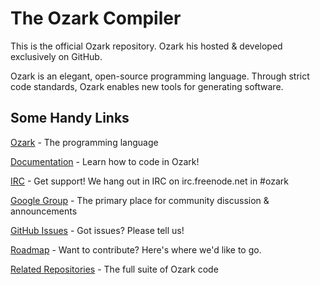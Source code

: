 The Ozark Compiler
=======

This is the official Ozark repository. Ozark his hosted & developed exclusively on GitHub.

Ozark is an elegant, open-source programming language. Through strict code standards, Ozark enables new tools for generating software.

## Some Handy Links

[Ozark](http://www.ozark.cc) - The programming language

[Documentation](http://www.ozark.cc/language-documentation) - Learn how to code in Ozark!

[IRC](http://webchat.freenode.net/?channels=#ozark) - Get support! We hang out in IRC on irc.freenode.net in #ozark

[Google Group](https://groups.google.com/forum/?fromgroups#!forum/ozark-lang) - The primary place for community discussion & announcements

[GitHub Issues](https://github.com/ozark-lang/ozark/issues) - Got issues? Please tell us!

[Roadmap](https://github.com/ozark-lang/ozark/wiki#roadmap) - Want to contribute? Here's where we'd like to go.

[Related Repositories](https://github.com/ozark-lang) - The full suite of Ozark code
